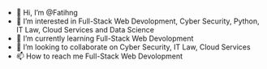 - 👋 Hi, I’m @Fatihng
- 👀 I’m interested in Full-Stack Web Devolopment, Cyber Security, Python, IT Law, Cloud Services and Data Science
- 🌱 I’m currently learning Full-Stack Web Devolopment
- 💞️ I’m looking to collaborate on Cyber Security, IT Law, Cloud Services
- 📫 How to reach me Full-Stack Web Devolopment

<!---
Fatihng/Fatihng is a ✨ special ✨ repository because its `README.md` (this file) appears on your GitHub profile.
You can click the Preview link to take a look at your changes.
--->
